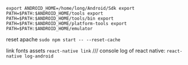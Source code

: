 ``export ANDROID_HOME=/home/long/Android/Sdk
export PATH=$PATH:$ANDROID_HOME/tools
export PATH=$PATH:$ANDROID_HOME/tools/bin
export PATH=$PATH:$ANDROID_HOME/platform-tools
export PATH=$PATH:$ANDROID_HOME/emulator``


reset apache  ``sudo npm start -- --reset-cache``

link fonts assets ``react-native link``
///
console log of react native: ``react-native log-android``
